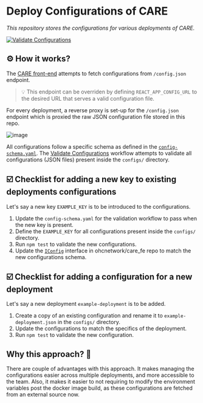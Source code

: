 # Deploy Configurations of CARE

_This repository stores the configurations for various deployments of CARE._

[![Validate Configurations](https://github.com/ohcnetwork/care_deploy_configs/actions/workflows/test.yaml/badge.svg)](https://github.com/ohcnetwork/care_deploy_configs/actions/workflows/test.yaml)

## ⚙️ How it works?

The [CARE front-end](https://github.com/ohcnetwork/care_fe) attempts to fetch configurations from `/config.json` endpoint.
> :bulb: This endpoint can be overriden by defining `REACT_APP_CONFIG_URL` to the desired URL that serves a valid configuration file.

For every deployment, a reverse proxy is set-up for the `/config.json` endpoint which is proxied the raw JSON configuration file stored in this repo.

![image](https://user-images.githubusercontent.com/25143503/209959094-ac877475-835c-42ee-8c2a-cd71faa6791f.png)

All configurations follow a specific schema as defined in the [`config-schema.yaml`](https://github.com/ohcnetwork/care_deploy_configs/blob/main/config_schema.yaml).
The [Validate Configurations](https://github.com/ohcnetwork/care_deploy_configs/actions/workflows/test.yaml) workflow attempts to validate all configurations (JSON files)
present inside the `configs/` directory.

## ☑️ Checklist for adding a new key to existing deployments configurations
Let's say a new key `EXAMPLE_KEY` is to be introduced to the configurations.
1. Update the `config-schema.yaml` for the validation workflow to pass when the new key is present.
2. Define the `EXAMPLE_KEY` for all configurations present inside the `configs/` directory.
3. Run `npm test` to validate the new configurations.
4. Update the [`IConfig`](https://github.com/ohcnetwork/care_fe/blob/develop/src/Common/hooks/useConfig.ts) interface in ohcnetwork/care_fe repo to match the new configurations schema.

## ☑️ Checklist for adding a configuration for a new deployment
Let's say a new deployment `example-deployment` is to be added.
1. Create a copy of an existing configuration and rename it to `example-deployment.json` in the `configs/` directory.
2. Update the configurations to match the specifics of the deployment.
3. Run `npm test` to validate the new configuration.

## Why this approach? 🤔

There are couple of advantages with this approach. It makes managing the configurations easier across multiple deployments,
and more accessible to the team. Also, it makes it easier to not requiring to modify the environment variables post the docker image build, as
these configurations are fetched from an external source now.

